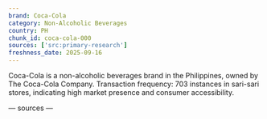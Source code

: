 ```yaml
---
brand: Coca-Cola
category: Non-Alcoholic Beverages
country: PH
chunk_id: coca-cola-000
sources: ['src:primary-research']
freshness_date: 2025-09-16
---
```


Coca-Cola is a non-alcoholic beverages brand in the Philippines, owned by The Coca-Cola Company. Transaction frequency: 703 instances in sari-sari stores, indicating high market presence and consumer accessibility.

— sources —
